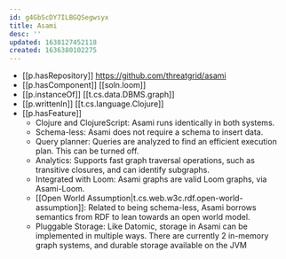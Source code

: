 ```yaml
---
id: g4GbScDY7ILBGQSegwsyx
title: Asami
desc: ''
updated: 1638127452118
created: 1636380102275
---
```


- [[p.hasRepository]] https://github.com/threatgrid/asami
- [[p.hasComponent]] [[soln.loom]]
- [[p.instanceOf]] [[t.cs.data.DBMS.graph]]
- [[p.writtenIn]] [[t.cs.language.Clojure]]
- [[p.hasFeature]]
  - Clojure and ClojureScript: Asami runs identically in both systems.
  - Schema-less: Asami does not require a schema to insert data.
  - Query planner: Queries are analyzed to find an efficient execution plan. This can be turned off.
  - Analytics: Supports fast graph traversal operations, such as transitive closures, and can identify subgraphs.
  - Integrated with Loom: Asami graphs are valid Loom graphs, via Asami-Loom.
  - [[Open World Assumption|t.cs.web.w3c.rdf.open-world-assumption]]: Related to being schema-less, Asami borrows semantics from RDF to lean towards an open world model.
  - Pluggable Storage: Like Datomic, storage in Asami can be implemented in multiple ways. There are currently 2 in-memory graph systems, and durable storage available on the JVM
